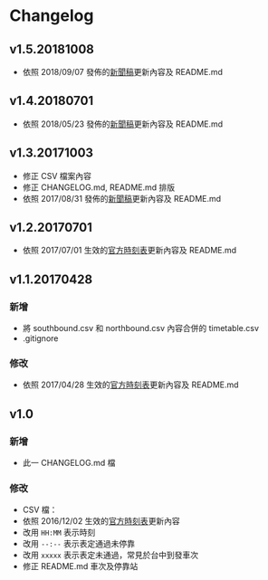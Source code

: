 # Changelog

## v1.5.20181008

 * 依照 2018/09/07 發佈的[新聞稿](http://www.thsrc.com.tw/tw/News/Detail/c4412e0b-668e-4d5e-9591-ede53c23ef6c/3)更新內容及 README.md

## v1.4.20180701

 * 依照 2018/05/23 發佈的[新聞稿](http://www.thsrc.com.tw/tw/News/Detail/a7f8e8a1-c219-425c-bc5d-a3a112f0814c/4)更新內容及 README.md

## v1.3.20171003

 * 修正 CSV 檔案內容
 * 修正 CHANGELOG.md, README.md 排版
 * 依照 2017/08/31 發佈的[新聞稿](http://www.thsrc.com.tw/tw/News/Detail/b9312bcd-1e27-4266-b5c1-acb4b9bc2a81/2)更新內容及 README.md

## v1.2.20170701

 * 依照 2017/07/01 生效的[官方時刻表](http://www.thsrc.com.tw/UploadFiles/TicketFile/aaaed025-1f36-4a54-afa5-31b642847142.pdf)更新內容及 README.md

## v1.1.20170428

### 新增
 * 將 southbound.csv 和 northbound.csv 內容合併的 timetable.csv
 * .gitignore

### 修改
 * 依照 2017/04/28 生效的[官方時刻表](http://www.thsrc.com.tw/UploadFiles/TicketFile/1dd47e19-7ff5-485d-9b99-d9eea5ea77a8.pdf)更新內容及 README.md

## v1.0

### 新增
 * 此一 CHANGELOG.md 檔

### 修改
 * CSV 檔：
  * 依照 2016/12/02 生效的[官方時刻表](http://www.thsrc.com.tw/UploadFiles/TicketFile/a61ad3a0-7961-4b42-89c2-835cab008c90.pdf)更新內容
  * 改用 `HH:MM` 表示時刻
  * 改用 `--:--` 表示表定通過未停靠
  * 改用 `xxxxx` 表示表定未通過，常見於台中到發車次
 * 修正 README.md 車次及停靠站
